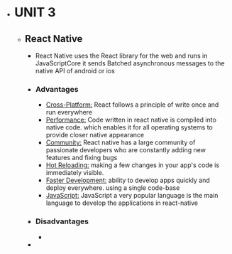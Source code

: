 - # UNIT 3
	- ## React Native
		- React Native uses the React library for the web and runs in JavaScriptCore
		  it sends Batched asynchronous messages to the native API of android or ios
		- ### Advantages
			- <ins>Cross-Platform:</ins>  React follows a principle of write once and run everywhere
			- <ins>Performance:</ins>  Code written in react native is compiled into native code. which enables it for all operating systems to provide closer native appearance
			- <ins>Community:</ins> React native has a large community of passionate developers who are constantly adding new features and fixing bugs
			- <ins>Hot Reloading:</ins> making a few changes in your app's code is immediately visible.
			- <ins>Faster Development:</ins> ability to develop apps quickly and deploy everywhere. using a single code-base
			- <ins>JavaScript:</ins> JavaScript a very popular language is the main language to develop the applications in react-native
		- ### Disadvantages
			-
		-